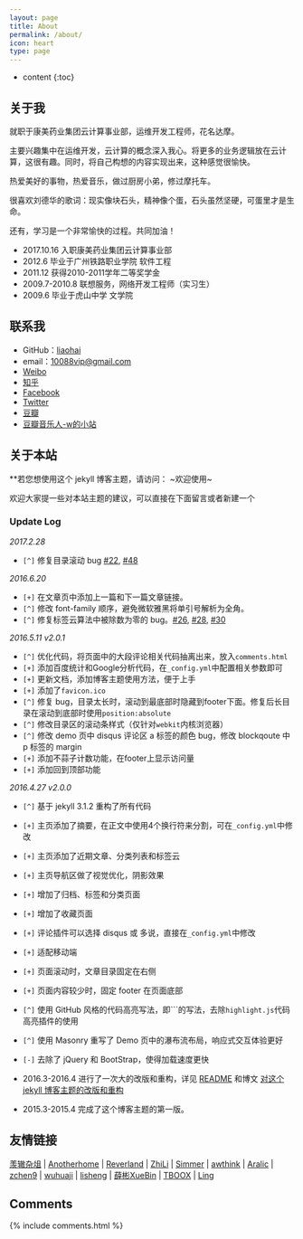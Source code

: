 ```yaml
---
layout: page
title: About
permalink: /about/
icon: heart
type: page
---
```


* content
{:toc}

## 关于我


就职于康美药业集团云计算事业部，运维开发工程师，花名达摩。

主要兴趣集中在运维开发，云计算的概念深入我心。将更多的业务逻辑放在云计算，这很有趣。同时，将自己构想的内容实现出来，这种感觉很愉快。

热爱美好的事物，热爱音乐，做过厨房小弟，修过摩托车。

很喜欢刘德华的歌词：现实像块石头，精神像个蛋，石头虽然坚硬，可蛋里才是生命。

还有，学习是一个非常愉快的过程。共同加油！

* 2017.10.16 入职康美药业集团云计算事业部
* 2012.6 毕业于广州铁路职业学院 软件工程
* 2011.12 获得2010-2011学年二等奖学金
* 2009.7-2010.8 联想服务，网络开发工程师（实习生）
* 2009.6 毕业于虎山中学 文学院

## 联系我

* GitHub：[liaohai](https://github.com/liaohai)
* email：10088vip@gmail.com
* [Weibo](http://)
* [知乎](https://)
* [Facebook](https://)
* [Twitter](https://)
* [豆瓣](https:///)
* [豆瓣音乐人-w的小站](https:///)

## 关于本站

**若您想使用这个 jekyll 博客主题，请访问：
~欢迎使用~

欢迎大家提一些对本站主题的建议，可以直接在下面留言或者新建一个 

### Update Log

*2017.2.28*

- `[^]` 修复目录滚动 bug [#22](https://github.com/liaohai/liaohai.github.io/issues/22), [#48](https://github.com/liaohai/liaohai.github.io/issues/48)

*2016.6.20*

* `[+]` 在文章页中添加上一篇和下一篇文章链接。
* `[^]` 修改 font-family 顺序，避免微软雅黑将单引号解析为全角。
* `[^]` 修复标签云算法中被除数为零的 bug。[#26](https://github.com/liaohai/liaohai.github.io/issues/26), [#28](https://github.com/liaohai/liaohai.github.io/issues/28), [#30](https://github.com/liaohai/liaohai.github.io/issues/30)

*2016.5.11 v2.0.1*

* `[^]` 优化代码，将页面中的大段评论相关代码抽离出来，放入`comments.html`
* `[+]` 添加百度统计和Google分析代码，在`_config.yml`中配置相关参数即可
* `[+]` 更新文档，添加博客主题使用方法，便于上手
* `[+]` 添加了`favicon.ico`
* `[^]` 修复 bug，目录太长时，滚动到最底部时隐藏到footer下面。修复后长目录在滚动到底部时使用`position:absolute`
* `[^]` 修改目录区的滚动条样式（仅针对`webkit`内核浏览器）
* `[^]` 修改 demo 页中 disqus 评论区 a 标签的颜色 bug，修改 blockqoute 中 p 标签的 margin
* `[+]` 添加不蒜子计数功能，在footer上显示访问量
* `[+]` 添加回到顶部功能

*2016.4.27 v2.0.0*

* `[^]` 基于 jekyll 3.1.2 重构了所有代码
* `[+]` 主页添加了摘要，在正文中使用4个换行符来分割，可在`_config.yml`中修改
* `[+]` 主页添加了近期文章、分类列表和标签云
* `[+]` 主页导航区做了视觉优化，阴影效果
* `[+]` 增加了归档、标签和分类页面
* `[+]` 增加了收藏页面
* `[+]` 评论插件可以选择 disqus 或 多说，直接在`_config.yml`中修改
* `[+]` 适配移动端
* `[+]` 页面滚动时，文章目录固定在右侧
* `[+]` 页面内容较少时，固定 footer 在页面底部
* `[^]` 使用 GitHub 风格的代码高亮写法，即\`\`\`的写法，去除`highlight.js`代码高亮插件的使用
* `[^]` 使用 Masonry 重写了 Demo 页中的瀑布流布局，响应式交互体验更好
* `[-]` 去除了 jQuery 和 BootStrap，使得加载速度更快

* 2016.3-2016.4 进行了一次大的改版和重构，详见 [README](https://github.com/liaohai/liaohai.github.io/blob/master/README.md) 和博文 [对这个 jekyll 博客主题的改版和重构](http://liaohai.github.io/2016/03/12/jekyll-theme-version-2.0/)
* 2015.3-2015.4 完成了这个博客主题的第一版。

## 友情链接

[羡辙杂俎](http://) \| [Anotherhome](https://) \| [Reverland](http:///) \| [ZhiLi](http:///) \| [Simmer](http:///) \| [awthink](http:///) \| [Aralic](http:///) \| [zchen9](http:///) \| [wuhuaji](http:///) \| [lisheng](http:///) \| [薛彬XueBin](http:///) \| [TBOOX](http:///) \|  [Ling](http:///)

## Comments

{% include comments.html %}
